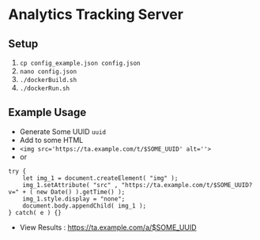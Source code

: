 # Analytics Tracking Server

## Setup

1. `cp config_example.json config.json`
2. `nano config.json`
3. `./dockerBuild.sh`
4. `./dockerRun.sh`


## Example Usage
- Generate Some UUID `uuid`
- Add to some HTML
- `<img src='https://ta.example.com/t/$SOME_UUID' alt=''>`
- or
```
try {
	let img_1 = document.createElement( "img" );
	img_1.setAttribute( "src" , "https://ta.example.com/t/$SOME_UUID?v=" + ( new Date() ).getTime() );
	img_1.style.display = "none";
	document.body.appendChild( img_1 );
} catch( e ) {}
```
- View Results : https://ta.example.com/a/$SOME_UUID